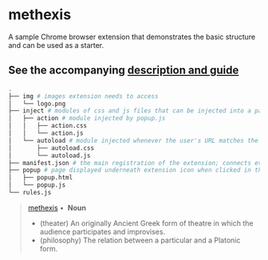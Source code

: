 

# methexis

A sample Chrome browser extension that demonstrates the basic structure and can be used
as a starter.

## See the accompanying [description and guide](https://www.notion.so/Methexis-61d9e20bb3c54aae8d5e716aa0f13f12)

```sh
.
├── img # images extension needs to access
│   └── logo.png
├── inject # modules of css and js files that can be injected into a page
│   ├── action # module injected by popup.js
│   │   ├── action.css
│   │   └── action.js
│   └── autoload # module injected whenever the user's URL matches the target in manifest.json
│       ├── autoload.css
│       └── autoload.js
├── manifest.json # the main registration of the extension; connects everything together
├── popup # page displayed underneath extension icon when clicked in the Chrome toolbar
│   ├── popup.html
│   └── popup.js
└── rules.js
```


> [methexis](https://en.wiktionary.org/wiki/methexis)  •  **Noun**
> - (theater) An originally Ancient Greek form of theatre in which the audience participates and improvises.
> - (philosophy) The relation between a particular and a Platonic form.
